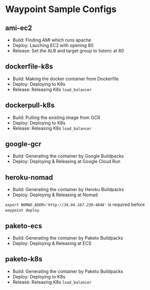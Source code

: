 # Waypoint Sample Configs

## ami-ec2

* Build: Finding AMI which runs apache
* Deploy: Lauching EC2 with opening 80
* Release: Set the ALB and target group to listenc at 80
 
## dockerfile-k8s
* Build: Making the docker container from Dockerfile
* Deploy: Deploying to K8s
* Release: Releasing K8s `load_balancer`

## dockerpull-k8s
* Build: Pulling the existing image from GCR 
* Deploy: Deploying to K8s
* Release: Releasing K8s `load_balancer`

## google-gcr
* Build: Generating the container by Google Buildpacks
* Deploy: Deploying & Releasing at Google Cloud Run 

## heroku-nomad
* Build: Generating the container by Heroku Buildpacks
* Deploy: Deploying & Releasing at Nomad

*`export NOMAD_ADDR='http://34.84.167.230:4646'`* is required before `waypoint deploy`.

## paketo-ecs
* Build: Generating the container by Paketo Buildpacks
* Deploy: Deploying & Releasing at ECS

## paketo-k8s
* Build: Generating the container by Paketo Buildpacks
* Deploy: Deploying to K8s
* Release: Releasing K8s `load_balancer`